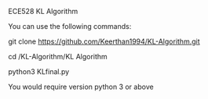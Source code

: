 ECE528 KL Algorithm

You can use the following commands:

git clone https://github.com/Keerthan1994/KL-Algorithm.git

cd  /KL-Algorithm/KL Algorithm

python3 KLfinal.py

You would require version python 3 or above
